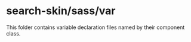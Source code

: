 # search-skin/sass/var

This folder contains variable declaration files named by their component class.
